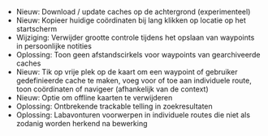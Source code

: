 - Nieuw: Download / update caches op de achtergrond (experimenteel)
- Nieuw: Kopieer huidige coördinaten bij lang klikken op locatie op het startscherm
- Wijziging: Verwijder grootte controle tijdens het opslaan van waypoints in persoonlijke notities
- Oplossing: Toon geen afstandscirkels voor waypoints van gearchiveerde caches
- Nieuw: Tik op vrije plek op de kaart om een waypoint of gebruiker gedefinieerde cache te maken, voeg voor of toe aan individuele route, toon coördinaten of navigeer (afhankelijk van de context)
- Nieuw: Optie om offline kaarten te verwijderen
- Oplossing: Ontbrekende trackable telling in zoekresultaten
- Oplossing: Labavonturen voorwerpen in individuele routes die niet als zodanig worden herkend na bewerking
